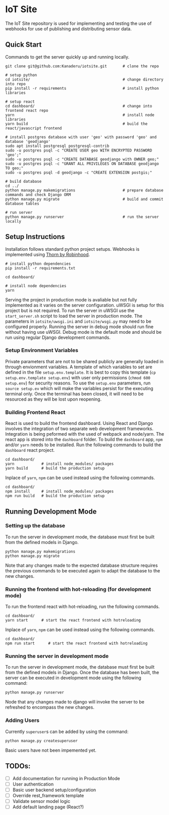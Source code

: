 # IoT Site

The IoT Site repository is used for implementing and testing the use of webhooks for use of publishing and distributing sensor data.

## Quick Start

Commands to get the server quickly up and running locally.

```
git clone git@github.com:Kanaderu/iotsite.git       # clone the repo

# setup python
cd iotsite/                                         # change directory into repo
pip install -r requirements                         # install python libraries

# setup react
cd dashboard/                                       # change into frontend react repo
yarn                                                # install node libraries
yarn build                                          # build the react/javascript frontend

# install postgres database with user 'geo' with password 'geo' and database 'geodjango'
sudo apt install postgresql postgresql-contrib
sudo -u postgres psql -c "CREATE USER geo WITH ENCRYPTED PASSWORD 'geo';"
sudo -u postgres psql -c "CREATE DATABASE geodjango with OWNER geo;"
sudo -u postgres psql -c "GRANT ALL PRIVILEGES ON DATABASE geodjango TO geo;"
sudo -u postgres psql -d geodjango -c "CREATE EXTENSION postgis;"

# build database
cd ../
python manage.py makemigrations                     # prepare database commands and check Django ORM
python manage.py migrate                            # build and commit database tables

# run server
python manage.py runserver                          # run the server locally
```

## Setup Instructions

Installation follows standard python project setups. Webhooks is implemented using [Thorn by Robinhood](https://github.com/robinhood/thorn).

```
# install python dependencies
pip install -r requirements.txt

cd dashboard/

# install node dependencies
yarn
```

Serving the project in production mode is avaliable but not fully implemented as it varies on the server configuration. uWSGI is setup for this project but is not required. To run the server in uWSGI use the `start_server.sh` script to load the server in production mode. The parameters in `iotsite/uwsgi.ini` and `iotsite/wsgi.py` may need to be configured properly. Running the server in debug mode should run fine without having use uWSGI. Debug mode is the default mode and should be run using regular Django development commands.

### Setup Environment Variables

Private parameters that are not to be shared publicly are generally loaded in through envionment variables. A template of which variables to set are defined in the file `setup.env.template`. It is best to copy this template (`cp setup.env.template setup.env`) with user only permissions (`chmod 600 setup.env`) for security reasons. To use the `setup.env` parameters, run `source setup.ev` which will make the variables persist for the executing terminal only. Once the terminal has been closed, it will need to be resourced as they will be lost upon reopening.

### Building Frontend React

React is used to build the frontend dashboard. Using React and Django involves the integration of two separate web development frameworks. Integration is being peformed with the used of webpack and node/yarn. The react app is stored into the `dashboard` folder. To build the `dashboard` app, `npm` and/or `yarn` needs to be installed. Run the following commands to build the `dashboard` react project.

```
cd dashboard/
yarn            # install node_modules/ packages
yarn build      # build the production setup
```

Inplace of `yarn`, `npm` can be used instead using the following commands.

```
cd dashboard/
npm install     # install node_modules/ packages
npm run build   # build the production setup
```

## Running Development Mode

### Setting up the database

To run the server in development mode, the database must first be built from the defined models in Django.

```
python manage.py makemigrations
python manage.py migrate
```

Note that any changes made to the expected database structure requires the previous commands to be executed again to adapt the database to the new changes.

### Running the frontend with hot-reloading (for development mode)

To run the frontend react with hot-reloading, run the following commands.

```
cd dashboard/
yarn start      # start the react frontend with hotreloading
```

Inplace of `yarn`, `npm` can be used instead using the following commands.

```
cd dashboard/
npm run start      # start the react frontend with hotreloading
```

### Running the server in development mode

To run the server in development mode, the database must first be built from the defined models in Django.
Once the database has been built, the server can be executed in development mode using the following command:

```
python manage.py runserver
```

Node that any changes made to django will invoke the server to be refreshed to encompass the new changes.

### Adding Users

Currently `superuser`s can be added by using the command:

```
python manage.py createsuperuser
```

Basic users have not been impemented yet.

## TODOs:

- [ ] Add documentation for running in Production Mode
- [ ] User authentication
- [ ] Basic user backend setup/configuration
- [ ] Override rest\_framework template
- [ ] Validate sensor model logic
- [ ] Add default landing page (React?)
